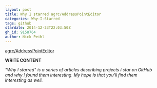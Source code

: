```yaml
---
layout: post
title: Why I starred agrc/AddressPointEditor
categories: Why-I-Starred
tags: github
stardate: 2014-12-23T22:03:50Z
gh_id: 9158764
author: Nick Peihl
---
```


[agrc/AddressPointEditor](star.repo.html_url)

**WRITE CONTENT**

*"Why I starred" is a series of articles describing projects I star on GitHub and why I found them interesting. My hope is that you'll find them interesting as well.*

